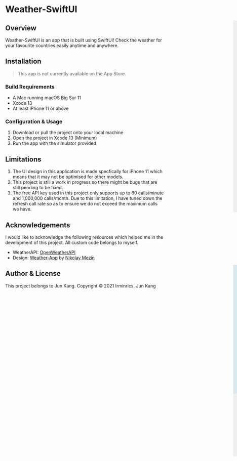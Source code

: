 # Weather-SwiftUI 

<div style="width: 1000px; height 600px;"><img src="/img/weather-1.png" width="28%" height="28%" align="right"></div>


## Overview

Weather-SwiftUI is an app that is built using SwiftUI! Check the weather for your favourite countries easily anytime and anywhere.

## Installation

> This app is not currently available on the App Store.

### Build Requirements

- A Mac running macOS Big Sur 11
- Xcode 13
- At least iPhone 11 or above 

### Configuration & Usage

1. Download or pull the project onto your local machine
2. Open the project in Xcode 13 (Minimum)
3. Run the app with the simulator provided

## Limitations
1. The UI design in this application is made specfically for iPhone 11 which means that it may not be optimised for other models.
2. This project is still a work in progress so there might be bugs that are still pending to be fixed.
3. The free API key used in this project only supports up to 60 calls/minute and 1,000,000 calls/month. Due to this limitation, I have tuned down the refresh call rate so as to ensure we do not exceed the maximum calls we have.

## Acknowledgements

I would like to acknowledge the following resources which helped me in the development of this project.
All custom code belongs to myself.

- WeatherAPI: [OpenWeatherAPI](https://openweathermap.org)
- Design: [Weather-App](https://www.behance.net/gallery/114764141/Weather-App) by [Nikolay Mezin](https://www.behance.net/nmiezin)

<div style="width: 1000px; height 600px;"><img src="/img/weather-2.png" width="28%" height="28%" align="right"></div>

## Author & License

This project belongs to Jun Kang. 
Copyright © 2021 Irminrics, Jun Kang
